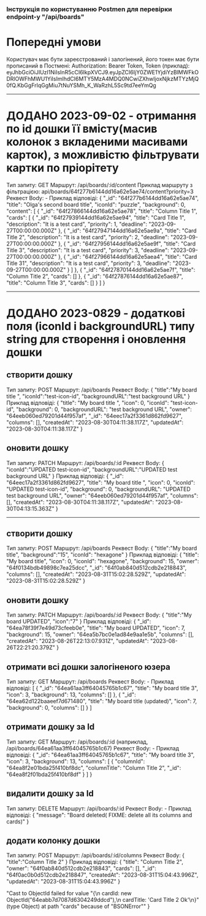 ### Інструкція по користуванню Postmen для перевірки endpoint-у "/api/boards"

# Попередні умови
Користувач має бути зареєстрований і залогінений, його токен має бути прописаний в Постмені:
  Authorization: Bearer Token,
  Token (приклад):
    eyJhbGciOiJIUzI1NiIsInR5cCI6IkpXVCJ9.eyJpZCI6IjY0ZWE1YjdiYzBlMWFkODRlOWFhMWU1YiIsImlhdCI6MTY5MzA4MDQ0NCwiZXhwIjoxNjkzMTYzMjQ0fQ.KbGgFrIqGgMiu7tNuYSMh_K_WaRzhL5Sc9td7eeYmQg

***************************
# ДОДАНО 2023-09-02 - отримання по id дошки її вмісту(масив колонок з вкладеними масивами карток), з можливістю фільтрувати картки по пріорітету

Тип запиту:     GET
Маршрут:        /api/boards/:id/content
Приклад маршруту з фільтрацією: api/boards/64f277b6144dd16a62e5ae74/content?priority=3
Реквест Body: -
Приклад відповіді:
{
    "_id": "64f277b6144dd16a62e5ae74",
    "title": "Olga's second board title",
    "iconId": "puzzle",
    "background": 0,
    "content": [
        {
            "_id": "64f27866144dd16a62e5ae78",
            "title": "Column Title 1",
            "cards": [
                {
                    "_id": "64f27939144dd16a62e5ae94",
                    "title": "Card Title 1",
                    "description": "It is a test card",
                    "priority": 1,
                    "deadline": "2023-09-27T00:00:00.000Z"
                },
                {
                    "_id": "64f27947144dd16a62e5ae9a",
                    "title": "Card Title 2",
                    "description": "It is a test card",
                    "priority": 2,
                    "deadline": "2023-09-27T00:00:00.000Z"
                },
                {
                    "_id": "64f27956144dd16a62e5ae9f",
                    "title": "Card Title 3",
                    "description": "It is a test card",
                    "priority": 3,
                    "deadline": "2023-09-27T00:00:00.000Z"
                },
                {
                    "_id": "64f27966144dd16a62e5aea4",
                    "title": "Card Title 31",
                    "description": "It is a test card",
                    "priority": 3,
                    "deadline": "2023-09-27T00:00:00.000Z"
                }
            ]
        },
        {
            "_id": "64f27870144dd16a62e5ae7f",
            "title": "Column Title 2",
            "cards": []
        },
        {
            "_id": "64f27876144dd16a62e5ae87",
            "title": "Column Title 3",
            "cards": []
        }
    ]
}

***************************
# ДОДАНО 2023-0829 - додаткові поля (iconId і backgroundURL) типу string для створення і оновлення дошки

## створити дошку
Тип запиту:     POST
Маршрут:        /api/boards
Реквест Body:
{
  "title":"My board title ",
  "iconId":"test-icon-id",
  "backgroundURL":"test background URL"
}
Приклад відповіді:
{
    "title": "My board title ",
    "icon": 0,
    "iconId": "test-icon-id",
    "background": 0,
    "backgroundURL": "test background URL",
    "owner": "64eeb060ed79201d44f957af",
    "_id": "64eec17a2f3361d862fd9627",
    "columns": [],
    "createdAt": "2023-08-30T04:11:38.117Z",
    "updatedAt": "2023-08-30T04:11:38.117Z"
}

## оновити дошку
Тип запиту:     PATCH
Маршрут:        /api/boards/:id
Реквест Body:
{
   "iconId":"UPDATED test-icon-id", "backgroundURL":"UPDATED test background URL"
}
Приклад відповіді:
{
    "_id": "64eec17a2f3361d862fd9627",
    "title": "My board title ",
    "icon": 0,
    "iconId": "UPDATED test-icon-id",
    "background": 0,
    "backgroundURL": "UPDATED test background URL",
    "owner": "64eeb060ed79201d44f957af",
    "columns": [],
    "createdAt": "2023-08-30T04:11:38.117Z",
    "updatedAt": "2023-08-30T04:13:15.363Z"
}

***************************


## створити дошку
Тип запиту:     POST
Маршрут:        /api/boards
Реквест Body:
{
  "title":"My board title",  "background":"15", "iconId": "hexagone"
}
Приклад відповіді:
{
    "title": "My board title",
    "icon": 0,
    "iconId": "hexagone",
    "background": 15,
    "owner": "64f0134bdb49898c7ea25dcc",
    "_id": "64f0ab840d512cdb2e218843",
    "columns": [],
    "createdAt": "2023-08-31T15:02:28.529Z",
    "updatedAt": "2023-08-31T15:02:28.529Z"
}

## оновити дошку
Тип запиту:     PATCH
Маршрут:        /api/boards/:id
Реквест Body:
{
   "title":"My board UPDATED", "icon":"7"
}
Приклад відповіді:
{
    "_id": "64ea78f39f7e49d73cfeeb0e",
    "title": "My board UPDATED",
    "icon": 7,
    "background": 15,
    "owner": "64ea5b7bc0e1ad84e9aa1e5b",
    "columns": [],
    "createdAt": "2023-08-26T22:13:07.931Z",
    "updatedAt": "2023-08-26T22:21:20.379Z"
}

## отримати всі дошки залогіненого юзера
Тип запиту:     GET
Маршрут:        /api/boards
Реквест Body: -
Приклад відповіді:
[
    {
        "_id": "64ea61aa3ff64045765b1c67",
        "title": "My board title 3",
        "icon": 3,
        "background": 13,
        "columns": []
    },
    {
        "_id": "64ea62d122baaeef7d671480",
        "title": "My board title (updated)",
        "icon": 7,
        "background": 0,
        "columns": []
    }
]

## отримати дошку за Id
Тип запиту:   GET
Маршрут:      /api/boards/:id
              (наприклад, /api/boards/64ea61aa3ff64045765b1c67)
Реквест Body: -
Приклад відповіді:
{
    "_id": "64ea61aa3ff64045765b1c67",
    "title": "My board title 3",
    "icon": 3,
    "background": 13,
    "columns": [
        {
            "columnId": "64ea8f2e01bda25f410bf8dc",
            "columnTitle": "Column Title 2",
            "_id": "64ea8f2f01bda25f410bf8df"
        }
    ]
}

## видалити дошку за Id
Тип запиту:     DELETE
Маршрут:        /api/boards/:id
Реквест Body: -
Приклад відповіді:
{
    "message": "Board deleted( FIXME: delete all its columns and cards)"
}

## додати колонку дошки
Тип запиту:     POST
Маршрут:        /api/boards/:id/columns
Реквест Body:
{
   "title":"Column Title 2"
}
Приклад відповіді:
{
    "title": "Column Title 2",
    "owner": "64f0ab840d512cdb2e218843",
    "cards": [],
    "_id": "64f0ac0b0d512cdb2e218847",
    "createdAt": "2023-08-31T15:04:43.996Z",
    "updatedAt": "2023-08-31T15:04:43.996Z"
}



"Cast to ObjectId failed for value \"{\n  cardId: new ObjectId(\"64eabb7d7087d6304249ddcd\"),\n  cardTitle: 'Card Title 2 Ok'\n}\" (type Object) at path \"cards\" because of \"BSONError\""
}
